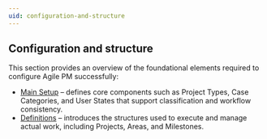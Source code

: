 ```yaml
---
uid: configuration-and-structure
---
```


## Configuration and structure

This section provides an overview of the foundational elements required to configure Agile PM successfully:

- [Main Setup](../configuration-and-structure/main-setup/index.md) – defines core components such as Project Types, Case Categories, and User States that support classification and workflow consistency.
- [Definitions](../configuration-and-structure/project-definitions/index.md) – introduces the structures used to execute and manage actual work, including Projects, Areas, and Milestones.

